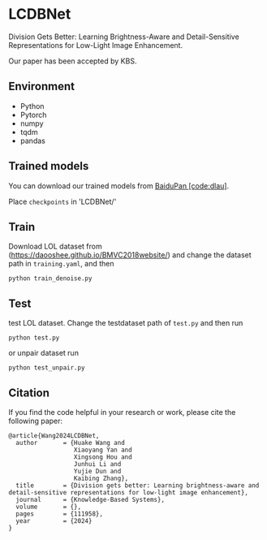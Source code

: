 # LCDBNet

Division Gets Better: Learning Brightness-Aware and Detail-Sensitive Representations for Low-Light Image Enhancement.

Our paper has been accepted by KBS. 

## Environment
* Python
* Pytorch
* numpy
* tqdm
* pandas

## Trained models
You can download our trained models from [BaiduPan [code:dlau]](https://pan.baidu.com/share/init?surl=t7vNrOhC3syIWhRrl4r9Qg). 

Place `checkpoints` in 'LCDBNet/'


## Train
Download LOL dataset from (https://daooshee.github.io/BMVC2018website/) and change the dataset path in `training.yaml`, and then

```
python train_denoise.py
```


## Test
test LOL dataset. Change the testdataset path of `test.py` and then run

```
python test.py
```

or unpair dataset run

```
python test_unpair.py
```

## Citation
If you find the code helpful in your research or work, please cite the following paper:
```
@article{Wang2024LCDBNet,
  author       = {Huake Wang and
                  Xiaoyang Yan and
                  Xingsong Hou and
                  Junhui Li and
                  Yujie Dun and
                  Kaibing Zhang},
  title        = {Division gets better: Learning brightness-aware and detail-sensitive representations for low-light image enhancement},
  journal      = {Knowledge-Based Systems},
  volume       = {},
  pages        = {111958},
  year         = {2024}
}
```




